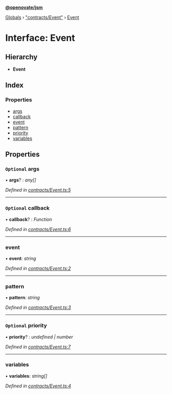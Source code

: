 **[@openovate/jsm](../README.md)**

[Globals](../globals.md) › [&quot;contracts/Event&quot;](../modules/_contracts_event_.md) › [Event](_contracts_event_.event.md)

# Interface: Event

## Hierarchy

* **Event**

## Index

### Properties

* [args](_contracts_event_.event.md#optional-args)
* [callback](_contracts_event_.event.md#optional-callback)
* [event](_contracts_event_.event.md#event)
* [pattern](_contracts_event_.event.md#pattern)
* [priority](_contracts_event_.event.md#optional-priority)
* [variables](_contracts_event_.event.md#variables)

## Properties

### `Optional` args

• **args**? : *any[]*

*Defined in [contracts/Event.ts:5](https://github.com/Openovate/jsm/blob/edb8b6a/src/contracts/Event.ts#L5)*

___

### `Optional` callback

• **callback**? : *Function*

*Defined in [contracts/Event.ts:6](https://github.com/Openovate/jsm/blob/edb8b6a/src/contracts/Event.ts#L6)*

___

###  event

• **event**: *string*

*Defined in [contracts/Event.ts:2](https://github.com/Openovate/jsm/blob/edb8b6a/src/contracts/Event.ts#L2)*

___

###  pattern

• **pattern**: *string*

*Defined in [contracts/Event.ts:3](https://github.com/Openovate/jsm/blob/edb8b6a/src/contracts/Event.ts#L3)*

___

### `Optional` priority

• **priority**? : *undefined | number*

*Defined in [contracts/Event.ts:7](https://github.com/Openovate/jsm/blob/edb8b6a/src/contracts/Event.ts#L7)*

___

###  variables

• **variables**: *string[]*

*Defined in [contracts/Event.ts:4](https://github.com/Openovate/jsm/blob/edb8b6a/src/contracts/Event.ts#L4)*